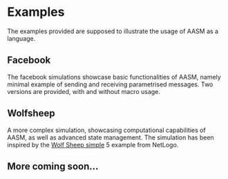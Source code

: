 # Examples

The examples provided are supposed to illustrate the usage of AASM as a language.

## Facebook

The facebook simulations showcase basic functionalities of AASM, namely minimal example of sending and receiving parametrised messages.
Two versions are provided, with and without macro usage.

## Wolfsheep

A more complex simulation, showcasing computational capabilities of AASM, as well as advanced state management.
The simulation has been inspired by the [Wolf Sheep simple](http://www.netlogoweb.org/launch#http://www.netlogoweb.org/assets/modelslib/IABM%20Textbook/chapter%204/Wolf%20Sheep%20Simple%205.nlogo) 5 example from NetLogo.

## More coming soon...
